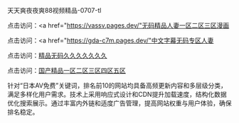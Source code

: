 
天天爽夜夜爽88视频精品-0707-tl


点击访问：<a href="https://vassv.pages.dev/"无码精品人妻一区二区三区漫画</a>

点击访问：<a href="https://gda-c7m.pages.dev/"中文字幕无码专区人妻</a>

点击访问：<a href="https://bsdf-5f5.pages.dev/">精品无码久久久久久久久</a>

点击访问：<a href="https://fdhf-454.pages.dev/">国产精品一区二区三区四区五区</a>

针对“日本AV免费”关键词，排名前10的网站均具备高频更新内容和多层级分类，满足多样化用户需求。技术上采用响应式设计和CDN提升加载速度，结构化数据优化搜索展示。通过丰富内外链和适度广告管理，提高网站权重与用户体验，确保排名稳定。




<span style="display:none;">[Canonical link](）</span>
